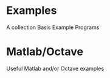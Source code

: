 # Examples
A collection Basis Example Programs

# Matlab/Octave
Useful Matlab and/or Octave examples
